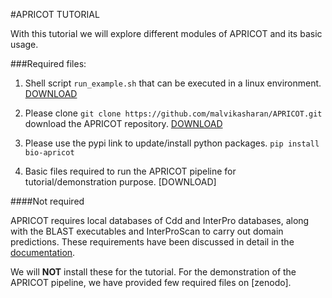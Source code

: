 #APRICOT TUTORIAL

With this tutorial we will explore different modules of APRICOT and its basic usage.

###Required files:

1) Shell script `run_example.sh` that can be executed in a linux environment. [DOWNLOAD](https://github.com/malvikasharan/APRICOT/blob/master/run_example.sh)

2) Please clone `git clone https://github.com/malvikasharan/APRICOT.git` download the APRICOT repository.  [DOWNLOAD](http://malvikasharan.github.io/APRICOT/)

3) Please use the pypi link to update/install python packages.
`pip install bio-apricot`

4) Basic files required to run the APRICOT pipeline for tutorial/demonstration purpose. [DOWNLOAD]

####Not required

APRICOT requires local databases of Cdd and InterPro databases, along with the BLAST executables and InterProScan to carry out domain predictions. These requirements have been discussed in detail in the [documentation](https://github.com/malvikasharan/APRICOT/blob/master/README.md). 

We will **NOT** install these for the tutorial. For the demonstration of the APRICOT pipeline, we have provided few required files on [zenodo].



